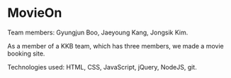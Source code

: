 # MovieOn

Team members: Gyungjun Boo, Jaeyoung Kang, Jongsik Kim.

As a member of a KKB team, which has three members, we made a movie booking site.

Technologies used: HTML, CSS, JavaScript, jQuery, NodeJS, git.
